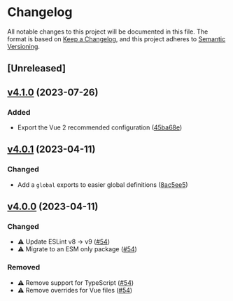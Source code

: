 # Changelog

All notable changes to this project will be documented in this file. The format is based on [Keep a Changelog](https://keepachangelog.com/en/1.0.0/), and this project adheres to [Semantic Versioning](https://semver.org/spec/v2.0.0.html).

## [Unreleased]

## [v4.1.0](https://github.com/studiometa/eslint-config/compare/4.0.1..4.1.0) (2023-07-26)

### Added

- Export the Vue 2 recommended configuration ([45ba68e](https://github.com/studiometa/eslint-config/commit/45ba68e))

## [v4.0.1](https://github.com/studiometa/eslint-config/compare/4.0.0..4.0.1) (2023-04-11)

### Changed

- Add a `global` exports to easier global definitions ([8ac5ee5](https://github.com/studiometa/eslint-config/commit/8ac5ee5))

## [v4.0.0](https://github.com/studiometa/eslint-config/compare/3.1.3..4.0.0) (2023-04-11)

### Changed

- ⚠️ Update ESLint v8 → v9 ([#54](https://github.com/studiometa/eslint-config/pull/54))
- ⚠️ Migrate to an ESM only package ([#54](https://github.com/studiometa/eslint-config/pull/54))

### Removed

- ⚠️ Remove support for TypeScript ([#54](https://github.com/studiometa/eslint-config/pull/54))
- ⚠️ Remove overrides for Vue files ([#54](https://github.com/studiometa/eslint-config/pull/54))
